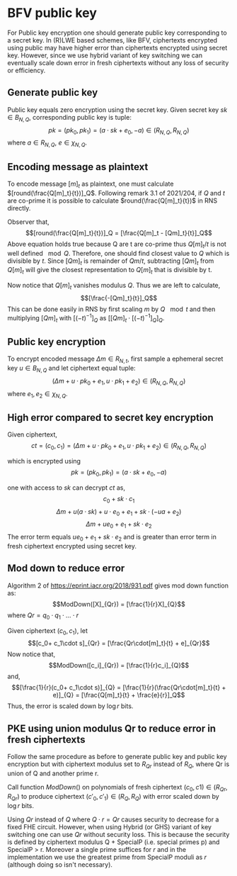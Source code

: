 # BFV public key

For Public key encryption one should generate public key corresponding to a secret key. In (R)LWE based schemes, like BFV, ciphertexts encrypted using public may have higher error than ciphertexts encrypted using secret key. However, since we use hybrid variant of key switching we can eventually scale down error in fresh ciphertexts without any loss of security or efficiency.

## Generate public key

Public key equals zero encryption using the secret key. Given secret key $sk \in B_{N, Q}$, corresponding public key is tuple: 
$$pk = (pk_0, pk_1) = (a\cdot sk + e_0, -a) \in (R_{N,Q}, R_{N,Q})$$
where $a \in R_{N,Q}$, $e \in \chi_{N , Q}$.

## Encoding message as plaintext

To encode message $[m]_t$ as plaintext, one must calculate $[round(\frac{Q[m]_t}{t})]_Q$. Following remark 3.1 of 2021/204, if $Q$ and $t$ are co-prime it is possible to calculate $round(\frac{Q[m]_t}{t})$ in RNS directly. 

Observer that, $$[round(\frac{Q[m]_t}{t})]_Q = [\frac{Q[m]_t - [Qm]_t}{t}]_Q$$
Above equation holds true because Q are t are co-prime thus $Q[m]_t/t$ is not well defined $\mod Q$. Therefore, one should find closest value to $Q$ which is divisible by $t$. Since $[Qm]_t$ is remainder of $Qm/t$, subtracting $[Qm]_t$ from $Q[m]_t$ will give the closest representation to $Q[m]_t$ that is divisible by t.

Now notice that $Q[m]_t$ vanishes modulus $Q$. Thus we are left to calculate, 
$$[\frac{-[Qm]_t}{t}]_Q$$
This can be done easily in RNS by first scaling $m$ by $Q$ $\mod{t}$ and then multiplying $[Qm]_t$ with $[(-t)^{-1}]_Q$ as $[[Qm]_t\cdot[(-t)^{-1}]_Q]_Q$.

## Public key encryption

To encrypt encoded message $\Delta m \in R_{N,t}$, first sample a ephemeral secret key $u \in B_{N,Q}$ and let ciphertext equal tuple: 
$$(\Delta m + u \cdot pk_0 + e_1, u \cdot pk_1 + e_2) \in (R_{N,Q},R_{N,Q})$$
where $e_1,e_2 \in \chi_{N, Q}$.


## High error compared to secret key encryption

Given ciphertext, 
$$ct = (c_0, c_1) = (\Delta m + u \cdot pk_0 + e_1, u \cdot pk_1 + e_2) \in (R_{N,Q},R_{N,Q})$$

which is encrypted using
$$pk = (pk_0, pk_1) = (a\cdot sk + e_0, -a)$$

one with access to $sk$ can decrypt $ct$ as, 
$$c_0 + sk \cdot c_1$$
$$\Delta m + u (a \cdot sk) + u \cdot e_0 + e_1 + sk\cdot (-ua + e_2)$$
$$\Delta m + ue_0 + e_1 + sk \cdot e_2$$
The error term equals $ue_0 + e_1 + sk \cdot e_2$ and is greater than error term in fresh ciphertext encrypted using secret key. 


## Mod down to reduce error

Algorithm 2 of https://eprint.iacr.org/2018/931.pdf gives mod down function as: 
$$ModDown([X]_{Qr}) = [\frac{1}{r}X]_{Q}$$
where $Qr = q_0 \cdot q_1 \cdot ... \cdot r$

Given ciphertext $(c_0, c_1)$, let 
$$[c_0+ c_1\cdot s]_{Qr} = [\frac{Qr\cdot[m]_t}{t} + e]_{Qr}$$
Now notice that, 
$$ModDown([c_i]_{Qr}) = [\frac{1}{r}c_i]_{Q}$$
and,
$$[\frac{1}{r}(c_0+ c_1\cdot s)]_{Q} = [\frac{1}{r}(\frac{Qr\cdot[m]_t}{t} + e)]_{Q} = [\frac{Q[m]_t}{t} + \frac{e}{r}]_Q$$
Thus, the error is scaled down by $\log{r}$ bits. 

## PKE using union modulus Qr to reduce error in fresh ciphertexts

Follow the same procedure as before to generate public key and public key encryption but with ciphertext modulus set to $R_{Qr}$ instead of $R_Q$, where Qr is union of Q and another prime r.

Call function $ModDown()$ on polynomials of fresh ciphertext $(c_0, c1) \in (R_{Qr}, R_{Qr})$ to produce ciphertext $(c'_0, c'_1) \in (R_{Q}, R_{Q})$ with error scaled down by $\log{r}$ bits.

Using $Qr$ instead of $Q$ where $Q \cdot r = Qr$ causes security to decrease for a fixed FHE circuit. However, when using Hybrid (or GHS) variant of key switching one can use $Qr$ without security loss. This is because the security is defined by ciphertext modulus Q + SpecialP (i.e. special primes p) and SpecialP > r. Moreover a single prime suffices for $r$ and in the implementation we use the greatest prime from SpecialP moduli as $r$ (although doing so isn't necessary).


